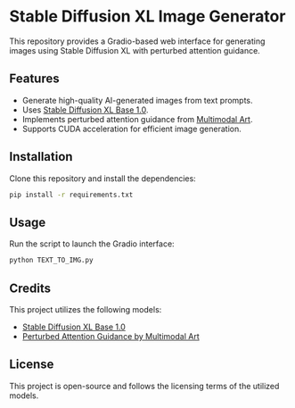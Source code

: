 # Stable Diffusion XL Image Generator

This repository provides a Gradio-based web interface for generating images using Stable Diffusion XL with perturbed attention guidance.

## Features
- Generate high-quality AI-generated images from text prompts.
- Uses [Stable Diffusion XL Base 1.0](https://huggingface.co/stabilityai/stable-diffusion-xl-base-1.0).
- Implements perturbed attention guidance from [Multimodal Art](https://huggingface.co/multimodalart/sdxl_perturbed_attention_guidance).
- Supports CUDA acceleration for efficient image generation.

## Installation
Clone this repository and install the dependencies:
```bash
pip install -r requirements.txt
```

## Usage
Run the script to launch the Gradio interface:
```bash
python TEXT_TO_IMG.py
```

## Credits
This project utilizes the following models:
- [Stable Diffusion XL Base 1.0](https://huggingface.co/stabilityai/stable-diffusion-xl-base-1.0)
- [Perturbed Attention Guidance by Multimodal Art](https://huggingface.co/multimodalart/sdxl_perturbed_attention_guidance)

## License
This project is open-source and follows the licensing terms of the utilized models.

